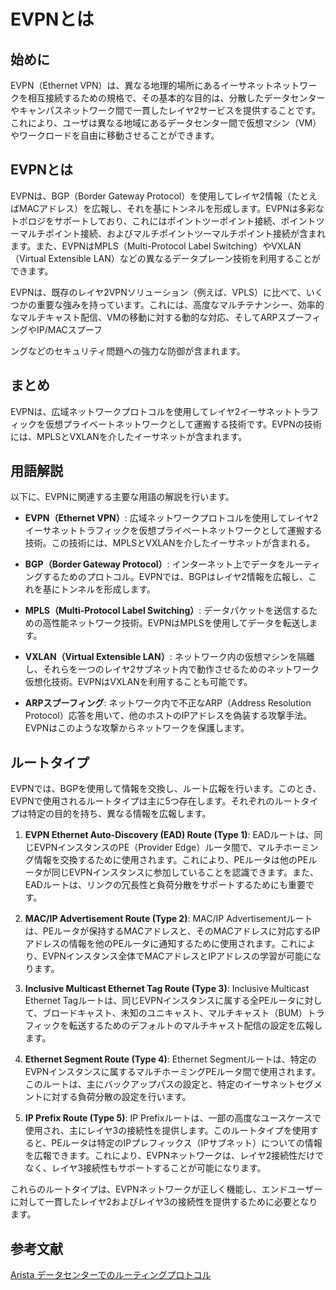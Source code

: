 # EVPNとは

## 始めに

EVPN（Ethernet VPN）は、異なる地理的場所にあるイーサネットネットワークを相互接続するための規格で、その基本的な目的は、分散したデータセンターやキャンパスネットワーク間で一貫したレイヤ2サービスを提供することです。これにより、ユーザは異なる地域にあるデータセンター間で仮想マシン（VM）やワークロードを自由に移動させることができます。

## EVPNとは

EVPNは、BGP（Border Gateway Protocol）を使用してレイヤ2情報（たとえばMACアドレス）を広報し、それを基にトンネルを形成します。EVPNは多彩なトポロジをサポートしており、これにはポイントツーポイント接続、ポイントツーマルチポイント接続、およびマルチポイントツーマルチポイント接続が含まれます。また、EVPNはMPLS（Multi-Protocol Label Switching）やVXLAN（Virtual Extensible LAN）などの異なるデータプレーン技術を利用することができます。

EVPNは、既存のレイヤ2VPNソリューション（例えば、VPLS）に比べて、いくつかの重要な強みを持っています。これには、高度なマルチテナンシー、効率的なマルチキャスト配信、VMの移動に対する動的な対応、そしてARPスプーフィングやIP/MACスプーフ

ングなどのセキュリティ問題への強力な防御が含まれます。

## まとめ

EVPNは、広域ネットワークプロトコルを使用してレイヤ2イーサネットトラフィックを仮想プライベートネットワークとして運搬する技術です。EVPNの技術には、MPLSとVXLANを介したイーサネットが含まれます。

## 用語解説

以下に、EVPNに関連する主要な用語の解説を行います。

- **EVPN（Ethernet VPN）**: 広域ネットワークプロトコルを使用してレイヤ2イーサネットトラフィックを仮想プライベートネットワークとして運搬する技術。この技術には、MPLSとVXLANを介したイーサネットが含まれる。

- **BGP（Border Gateway Protocol）**: インターネット上でデータをルーティングするためのプロトコル。EVPNでは、BGPはレイヤ2情報を広報し、これを基にトンネルを形成します。

- **MPLS（Multi-Protocol Label Switching）**: データパケットを送信するための高性能ネットワーク技術。EVPNはMPLSを使用してデータを転送します。

- **VXLAN（Virtual Extensible LAN）**: ネットワーク内の仮想マシンを隔離し、それらを一つのレイヤ2サブネット内で動作させるためのネットワーク仮想化技術。EVPNはVXLANを利用することも可能です。

- **ARPスプーフィング**: ネットワーク内で不正なARP（Address Resolution Protocol）応答を用いて、他のホストのIPアドレスを偽装する攻撃手法。EVPNはこのような攻撃からネットワークを保護します。


## ルートタイプ

EVPNでは、BGPを使用して情報を交換し、ルート広報を行います。このとき、EVPNで使用されるルートタイプは主に5つ存在します。それぞれのルートタイプは特定の目的を持ち、異なる情報を広報します。

1. **EVPN Ethernet Auto-Discovery (EAD) Route (Type 1)**: EADルートは、同じEVPNインスタンスのPE（Provider Edge）ルータ間で、マルチホーミング情報を交換するために使用されます。これにより、PEルータは他のPEルータが同じEVPNインスタンスに参加していることを認識できます。また、EADルートは、リンクの冗長性と負荷分散をサポートするためにも重要です。

2. **MAC/IP Advertisement Route (Type 2)**: MAC/IP Advertisementルートは、PEルータが保持するMACアドレスと、そのMACアドレスに対応するIPアドレスの情報を他のPEルータに通知するために使用されます。これにより、EVPNインスタンス全体でMACアドレスとIPアドレスの学習が可能になります。

3. **Inclusive Multicast Ethernet Tag Route (Type 3)**: Inclusive Multicast Ethernet Tagルートは、同じEVPNインスタンスに属する全PEルータに対して、ブロードキャスト、未知のユニキャスト、マルチキャスト（BUM）トラフィックを転送するためのデフォルトのマルチキャスト配信の設定を広報します。

4. **Ethernet Segment Route (Type 4)**: Ethernet Segmentルートは、特定のEVPNインスタンスに属するマルチホーミングPEルータ間で使用されます。このルートは、主にバックアップパスの設定と、特定のイーサネットセグメントに対する負荷分散の設定を行います。

5. **IP Prefix Route (Type 5)**: IP Prefixルートは、一部の高度なユースケースで使用され、主にレイヤ3の接続性を提供します。このルートタイプを使用すると、PEルータは特定のIPプレフィックス（IPサブネット）についての情報を広報できます。これにより、EVPNネットワークは、レイヤ2接続性だけでなく、レイヤ3接続性もサポートすることが可能になります。

これらのルートタイプは、EVPNネットワークが正しく機能し、エンドユーザーに対して一貫したレイヤ2およびレイヤ3の接続性を提供するために必要となります。


## 参考文献
[Arista データセンターでのルーティングプロトコル](https://www.janog.gr.jp/meeting/janog41/application/files/5515/1651/9605/janog41-dcrtg-shtsuchi-01.pdf)